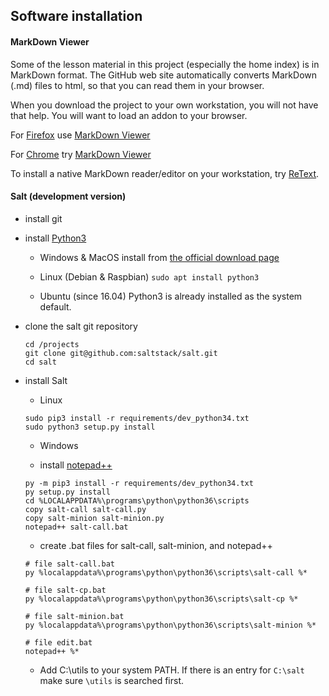 ## Software installation

#### MarkDown Viewer

Some of the lesson material in this project (especially the home index)
is in MarkDown format.  The GitHub web site automatically converts MarkDown
(.md) files to html, so that you can read them in your browser.

When you download the project to your own workstation, you will not have that help.
You will want to load an addon to your browser.  

For [Firefox]() use 
[MarkDown Viewer](https://addons.mozilla.org/en-US/firefox/addon/markdown-viewer/)

For [Chrome](https://www.google.com/chrome/) try
[MarkDown Viewer](https://chrome.google.com/webstore/detail/markdown-viewer/ckkdlimhmcjmikdlpkmbgfkaikojcbjk?utm_source=chrome-app-launcher-info-dialog)

To install a native MarkDown reader/editor on your workstation, try
[ReText](https://github.com/retext-project/retext).

#### Salt (development version)

- install git

- install [Python3](http://python.org)

  - Windows & MacOS install from [the official download page](https://www.python.org/downloads/)

  - Linux (Debian & Raspbian) `sudo apt install python3`

  - Ubuntu (since 16.04) Python3 is already installed as the system default.

- clone the salt git repository

	```
	cd /projects
	git clone git@github.com:saltstack/salt.git
	cd salt
	```

- install Salt

  - Linux 
  ```
  sudo pip3 install -r requirements/dev_python34.txt
  sudo python3 setup.py install
  ```
  
  - Windows
  
  - install [notepad++](https://notepad-plus-plus.org/download/)
  
  ```
  py -m pip3 install -r requirements/dev_python34.txt
  py setup.py install
  cd %LOCALAPPDATA%\programs\python\python36\scripts
  copy salt-call salt-call.py
  copy salt-minion salt-minion.py
  notepad++ salt-call.bat
  ```

  - create .bat files for salt-call, salt-minion, and notepad++
  
  ```
  # file salt-call.bat
  py %localappdata%\programs\python\python36\scripts\salt-call %*
  ```

  ```
  # file salt-cp.bat
  py %localappdata%\programs\python\python36\scripts\salt-cp %*
  ```

  ```
  # file salt-minion.bat
  py %localappdata%\programs\python\python36\scripts\salt-minion %*
  ```
  
  ```
  # file edit.bat
  notepad++ %*
  ```
  
  - Add C:\utils to your system PATH.  If there is an entry for `C:\salt` make sure `\utils` is searched first.
  

	